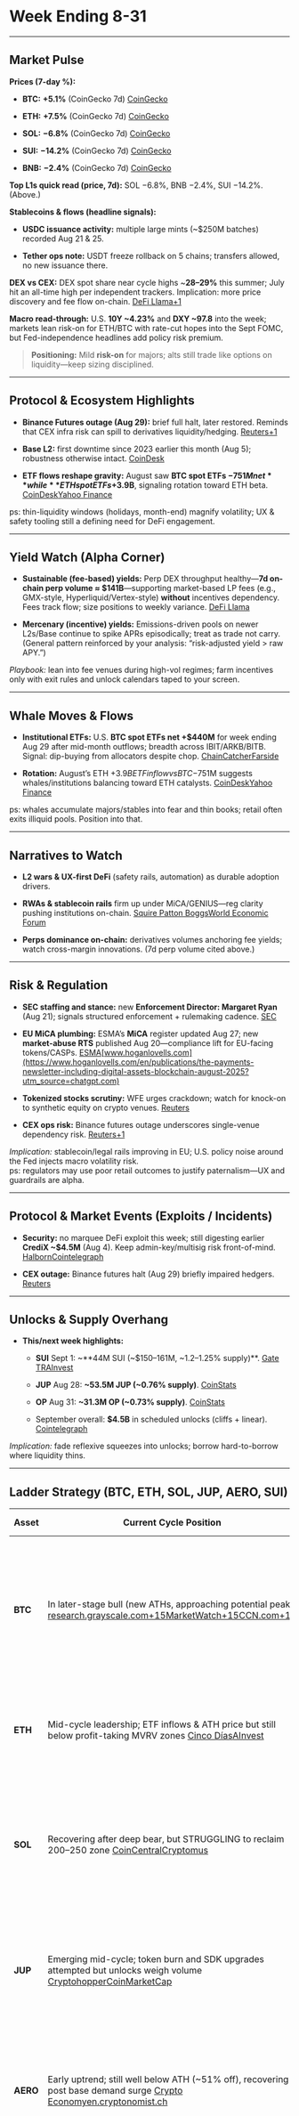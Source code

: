 # Week Ending 8-31


---

## Market Pulse

**Prices (7-day %):**

- **BTC:** **+5.1%** (CoinGecko 7d) [CoinGecko](https://www.coingecko.com/en/coins/bitcoin?utm_source=chatgpt.com)
    
- **ETH:** **+7.5%** (CoinGecko 7d) [CoinGecko](https://www.coingecko.com/en/coins/ethereum?utm_source=chatgpt.com)
    
- **SOL:** **−6.8%** (CoinGecko 7d) [CoinGecko](https://www.coingecko.com/en/coins/solana/usd?utm_source=chatgpt.com)
    
- **SUI:** **−14.2%** (CoinGecko 7d) [CoinGecko](https://www.coingecko.com/en/coins/sui?utm_source=chatgpt.com)
    
- **BNB:** **−2.4%** (CoinGecko 7d) [CoinGecko](https://www.coingecko.com/en/coins/bnb?utm_source=chatgpt.com)
    

**Top L1s quick read (price, 7d):** SOL −6.8%, BNB −2.4%, SUI −14.2%. (Above.)

**Stablecoins & flows (headline signals):**

- **USDC issuance activity:** multiple large mints (~$250M batches) recorded Aug 21 & 25.
    
- **Tether ops note:** USDT freeze rollback on 5 chains; transfers allowed, no new issuance there.
    

**DEX vs CEX:** DEX spot share near cycle highs ~**28–29%** this summer; July hit an all-time high per independent trackers. Implication: more price discovery and fee flow on-chain. [DeFi Llama+1](https://defillama.com/stablecoins?backing=CRYPTOSTABLES&backing=FIATSTABLES&maxMcap=&minMcap=5000000000&pegtype=PEGGEDUSD&utm_source=chatgpt.com)

**Macro read-through:** U.S. **10Y ~4.23%** and **DXY ~97.8** into the week; markets lean risk-on for ETH/BTC with rate-cut hopes into the Sept FOMC, but Fed-independence headlines add policy risk premium.

> **Positioning:** Mild **risk-on** for majors; alts still trade like options on liquidity—keep sizing disciplined.

---

## Protocol & Ecosystem Highlights

- **Binance Futures outage (Aug 29):** brief full halt, later restored. Reminds that CEX infra risk can spill to derivatives liquidity/hedging. [Reuters+1](https://www.reuters.com/technology/binance-says-all-futures-trading-is-temporarily-unavailable-2025-08-29/?utm_source=chatgpt.com)
    
- **Base L2:** first downtime since 2023 earlier this month (Aug 5); robustness otherwise intact. [CoinDesk](https://www.coindesk.com/business/2025/08/05/base-network-suffers-1st-downtime-since-debut-halts-operations-for-29-minutes?utm_source=chatgpt.com)
    
- **ETF flows reshape gravity:** August saw **BTC spot ETFs −$751M net** while **ETH spot ETFs +$3.9B**, signaling rotation toward ETH beta. [CoinDesk](https://www.coindesk.com/policy/2025/09/01/asia-morning-briefing-august-etf-flows-show-the-massive-scale-of-btc-to-eth-rotation?utm_source=chatgpt.com)[Yahoo Finance](https://finance.yahoo.com/news/asia-morning-briefing-august-etf-010059423.html?utm_source=chatgpt.com)
    

ps: thin-liquidity windows (holidays, month-end) magnify volatility; UX & safety tooling still a defining need for DeFi engagement.

---

## Yield Watch (Alpha Corner)

- **Sustainable (fee-based) yields:** Perp DEX throughput healthy—**7d on-chain perp volume ≈ $141B**—supporting market-based LP fees (e.g., GMX-style, Hyperliquid/Vertex-style) **without** incentives dependency. Fees track flow; size positions to weekly variance. [DeFi Llama](https://defillama.com/protocols/Derivatives?utm_source=chatgpt.com)
    
- **Mercenary (incentive) yields:** Emissions-driven pools on newer L2s/Base continue to spike APRs episodically; treat as trade not carry. (General pattern reinforced by your analysis: “risk-adjusted yield > raw APY.”)
    

_Playbook:_ lean into fee venues during high-vol regimes; farm incentives only with exit rules and unlock calendars taped to your screen.

---

## Whale Moves & Flows

- **Institutional ETFs:** U.S. **BTC spot ETFs net +$440M** for week ending Aug 29 after mid-month outflows; breadth across IBIT/ARKB/BITB. Signal: dip-buying from allocators despite chop. [ChainCatcher](https://www.chaincatcher.com/en/article/2202075?utm_source=chatgpt.com)[Farside](https://farside.co.uk/btc/?utm_source=chatgpt.com)
    
- **Rotation:** August’s ETH +$3.9B ETF inflow vs BTC −$751M suggests whales/institutions balancing toward ETH catalysts. [CoinDesk](https://www.coindesk.com/policy/2025/09/01/asia-morning-briefing-august-etf-flows-show-the-massive-scale-of-btc-to-eth-rotation?utm_source=chatgpt.com)[Yahoo Finance](https://finance.yahoo.com/news/asia-morning-briefing-august-etf-010059423.html?utm_source=chatgpt.com)
    

ps: whales accumulate majors/stables into fear and thin books; retail often exits illiquid pools. Position into that.

---

## Narratives to Watch

- **L2 wars & UX-first DeFi** (safety rails, automation) as durable adoption drivers.
    
- **RWAs & stablecoin rails** firm up under MiCA/GENIUS—reg clarity pushing institutions on-chain. [Squire Patton Boggs](https://www.squirepattonboggs.com/-/media/files/insights/publications/2025/08/mica-legal-framework-how-to-comply-with-the-eus-crypto-asset-rules/mica-legal-framework-how-to-comply-with-the-eus-crypto-asset-rules.pdf?hash=70E4126057233B46E31473FAFBAFE87C&rev=244bcfcbb2c4497aa3e990dde098059b&sc_lang=en&utm_source=chatgpt.com)[World Economic Forum](https://www.weforum.org/stories/2025/07/stablecoin-regulation-genius-act/?utm_source=chatgpt.com)
    
- **Perps dominance on-chain:** derivatives volumes anchoring fee yields; watch cross-margin innovations. (7d perp volume cited above.)
    

---

## Risk & Regulation

- **SEC staffing and stance:** new **Enforcement Director: Margaret Ryan** (Aug 21); signals structured enforcement + rulemaking cadence. [SEC](https://www.sec.gov/newsroom/press-releases?utm_source=chatgpt.com)
    
- **EU MiCA plumbing:** ESMA’s **MiCA** register updated Aug 27; new **market-abuse RTS** published Aug 20—compliance lift for EU-facing tokens/CASPs. [ESMA](https://www.esma.europa.eu/esmas-activities/digital-finance-and-innovation/markets-crypto-assets-regulation-mica?utm_source=chatgpt.com)[www.hoganlovells.com](https://www.hoganlovells.com/en/publications/the-payments-newsletter-including-digital-assets-blockchain-august-2025?utm_source=chatgpt.com)
    
- **Tokenized stocks scrutiny:** WFE urges crackdown; watch for knock-on to synthetic equity on crypto venues. [Reuters](https://www.reuters.com/sustainability/boards-policy-regulation/stock-exchanges-urge-regulators-crack-down-tokenised-stocks-2025-08-25/?utm_source=chatgpt.com)
    
- **CEX ops risk:** Binance futures outage underscores single-venue dependency risk. [Reuters+1](https://www.reuters.com/technology/binance-says-all-futures-trading-is-temporarily-unavailable-2025-08-29/?utm_source=chatgpt.com)
    

_Implication:_ stablecoin/legal rails improving in EU; U.S. policy noise around the Fed injects macro volatility risk.  
ps: regulators may use poor retail outcomes to justify paternalism—UX and guardrails are alpha.

---

## Protocol & Market Events (Exploits / Incidents)

- **Security:** no marquee DeFi exploit this week; still digesting earlier **CrediX ~$4.5M** (Aug 4). Keep admin-key/multisig risk front-of-mind. [Halborn](https://www.halborn.com/blog/post/explained-the-credix-hack-august-2025?utm_source=chatgpt.com)[Cointelegraph](https://cointelegraph.com/news/credix-finance-team-disappears-after-4-5m-hack?utm_source=chatgpt.com)
    
- **CEX outage:** Binance futures halt (Aug 29) briefly impaired hedgers. [Reuters](https://www.reuters.com/technology/binance-says-all-futures-trading-is-temporarily-unavailable-2025-08-29/?utm_source=chatgpt.com)
    

---

## Unlocks & Supply Overhang

- **This/next week highlights:**
    
    - **SUI** Sept 1: ~**44M SUI (~$150–161M, ~1.2–1.25% supply)**. [Gate TR](https://www.gate.tr/crypto-calendar/token-unlock?utm_source=chatgpt.com)[AInvest](https://www.ainvest.com/news/token-supply-dynamics-september-2025-evaluating-market-impact-sui-4-5-billion-unlock-ftn-aptos-arbitrum-2508/?utm_source=chatgpt.com)
        
    - **JUP** Aug 28: **~53.5M JUP (~0.76% supply)**. [CoinStats](https://coinstats.app/news/43316932bed19dbdc1f7240375774fe0ad97a71c93d19037aa061ff3272ad987_3-Token-Unlocks-to-Watch-in-the-Final-Week-of-August-2025/?utm_source=chatgpt.com)
        
    - **OP** Aug 31: **~31.3M OP (~0.73% supply)**. [CoinStats](https://coinstats.app/news/43316932bed19dbdc1f7240375774fe0ad97a71c93d19037aa061ff3272ad987_3-Token-Unlocks-to-Watch-in-the-Final-Week-of-August-2025/?utm_source=chatgpt.com)
        
    - September overall: **$4.5B** in scheduled unlocks (cliffs + linear). [Cointelegraph](https://cointelegraph.com/news/crypto-token-unlocks-september-2025?utm_source=chatgpt.com)
        

_Implication:_ fade reflexive squeezes into unlocks; borrow hard-to-borrow where liquidity thins.

---

## Ladder Strategy (BTC, ETH, SOL, JUP, AERO, SUI)

|Asset|Current Cycle Position|What That Means|Strategy|
|---|---|---|---|
|**BTC**|In later-stage bull (new ATHs, approaching potential peak) [research.grayscale.com+15MarketWatch+15CCN.com+15](https://www.marketwatch.com/story/history-suggests-bitcoin-could-hit-150-000-in-2025-but-watch-for-these-bumps-ahead-2e2c6dd0?utm_source=chatgpt.com)|Historically, BTC rallies first and caps first. Current momentum may slow.|**Ladder both ways**. Trim near current highs toward $150k; reinvest above or on deep pullbacks. Larger stops.|
|**ETH**|Mid-cycle leadership; ETF inflows & ATH price but still below profit-taking MVRV zones [Cinco Días](https://cincodias.elpais.com/criptoactivos/2025-08-25/ether-renace-de-sus-cenizas-y-marca-nuevos-maximos.html?utm_source=chatgpt.com)[AInvest](https://www.ainvest.com/news/ethereum-mvrv-ratio-cycle-top-current-levels-historic-peaks-2508/?utm_source=chatgpt.com)|Cycle depth remains; supports strategic add-ins.|**Build on strength**. Split ladder: First at +5–8%, reload above +12%. Tight stops.|
|**SOL**|Recovering after deep bear, but STRUGGLING to reclaim $200–$250 zone [CoinCentral](https://coincentral.com/solana-outperforms-altcoins-with-double-digit-gains-on-alpenglow-push/?utm_source=chatgpt.com)[Cryptomus](https://cryptomus.com/blog/solana-struggles-to-break-200-as-profit-taking-hits-5-month-high-news?srsltid=AfmBOoo7YA0B1BmUARhWEVUD8dj7yFjzaphJ86HcVFfBvizZW4cUz1SC&utm_source=chatgpt.com)|Not a breakout yet; still early in cycle.|**Small scale-in**. Ladder entry in narrow bands (e.g. +3%, +8%). Out ranges around $250–300 if breakout occurs.|
|**JUP**|Emerging mid-cycle; token burn and SDK upgrades attempted but unlocks weigh volume [Cryptohopper](https://www.cryptohopper.com/news/jup-token-surges-25-after-3-billion-token-burn-11589?utm_source=chatgpt.com)[CoinMarketCap](https://coinmarketcap.com/cmc-ai/jupiter-ag/latest-updates/?utm_source=chatgpt.com)|Volatility moderated. Unlocks are pressure points.|**Step in cautiously**. Entry ladder below previous resistance; partial scaling near unlock events.|
|**AERO**|Early uptrend; still well below ATH (~51% off), recovering post base demand surge [Crypto Economy](https://crypto-economy.com/aero-explodes-29-in-one-day-altcoins-show-strong-gains/?utm_source=chatgpt.com)[en.cryptonomist.ch](https://en.cryptonomist.ch/2025/08/16/aerodrome-finance-price-prediction-can-aero-revisit-its-all-time-high/?utm_source=chatgpt.com)|High optionality, higher alpha, higher risk.|**Tactical exposure only**. Tiny ladder-ins in 3 tranches as channel holds. Exit near former ATH or trendbreak.|
|**SUI**|Still early; only ~33% supply circulating, strong token inflation tail, but cycle rotation interest rising [research.grayscale.com](https://research.grayscale.com/reports/why-sui-stands-out?utm_source=chatgpt.com)[Indiatimes](https://indiatimes.com/partner/best-crypto-to-buy-right-now-this-little-known-altcoin-might-just-be-the-next-sui-664830.html?utm_source=chatgpt.com)|High beta to liquidity cycles, high inflation pressure.|**Micro-sizing**. Ladder in small chunks on breakout above intermediate resistance. Avoid large starts.|

---

### Interpretation of Cycle Position:

- **BTC**: Approaching maturity of the current bull run (late cycle).
    
- **ETH**: Momentum-fueled growth but still headed upward (mid-cycle).
    
- **SOL**: Bolstering recovery—still early stage.
    
- **JUP**: Speculative but gaining structure—mid early.
    
- **AERO**: Early accumulator phase—volatile alpha play.
    
- **SUI**: Early and high-emission; infrastructure/developer-led interest budding.
    

---

### Strategy Summary:

- **BTC & ETH**: Think “smart trimming and re-ladders,” focus on managing peaks and buying retests.
    
- **SOL & JUP**: Lean exposure but with structured scaling; respect technical thresholds.
    
- **AERO & SUI**: High risk/high reward; keep sizing tight, entries small, exits pre-defined.

---

## Non-Obvious Observations (from your long-running analysis notes)

- Holiday/weekend liquidity vacuums still punch above their weight—structure your rebalancing around them.
    
- The biggest PnL leaks aren’t always hacks—they’re execution errors and avoidable user mistakes; investing in better UX/automation is alpha.
    
- “Don’t get rekt” is becoming a **feature**, not just a meme: safety-first protocols and embedded education are investable narratives.
    

---

## Investor Edge / TL;DR

1. **Rotation under the hood:** ETH inflows vs BTC outflows at ETF scale suggest keeping a **barbell** (BTC core / ETH overweight into catalysts). [CoinDesk](https://www.coindesk.com/policy/2025/09/01/asia-morning-briefing-august-etf-flows-show-the-massive-scale-of-btc-to-eth-rotation?utm_source=chatgpt.com)
    
2. **Fees > farming:** With on-chain perps churning ~$**141B** 7d, focus on venues where **LP yield is fee-secured**, not emission-secured. [DeFi Llama](https://defillama.com/protocols/Derivatives?utm_source=chatgpt.com)
    
3. **Mind the calendar:** SUI/JUP/OP unlocks are near-term **supply shocks**—use into-event hedges and be choosy deploying fresh risk in those ecosystems. [Gate TR](https://www.gate.tr/crypto-calendar/token-unlock?utm_source=chatgpt.com)[CoinStats](https://coinstats.app/news/43316932bed19dbdc1f7240375774fe0ad97a71c93d19037aa061ff3272ad987_3-Token-Unlocks-to-Watch-in-the-Final-Week-of-August-2025/?utm_source=chatgpt.com)